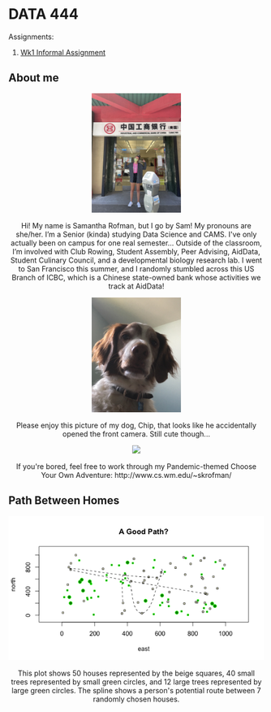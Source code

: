 # DATA 444

Assignments:
1. [Wk1 Informal Assignment](https://github.com/sam-rofman/data444/blob/dcea5c651f316f2d7cf5cef6c87d501dbd5ec4a2/wk1/)

## About me
<p align="center">
<img src="0A780675-416F-4631-B7B8-77A7C3ADADB3_1_105_c.jpeg" width="35%">
  </p>
<p align="center">
Hi! My name is Samantha Rofman, but I go by Sam! My pronouns are she/her.
I’m a Senior (kinda) studying Data Science and CAMS. I've only actually been on campus for one real semester... Outside of the classroom, I’m involved with Club Rowing, Student Assembly, Peer Advising, AidData, Student Culinary Council, and a developmental biology research lab. I went to San Francisco this summer, and I randomly stumbled across this US Branch of ICBC, which is a Chinese state-owned bank whose activities we track at AidData!
  </p>


<p align="center">
<img src="9DB481AA-4ACF-4068-B92F-CF43DF4676A3_1_105_c.jpeg" width="35%">
  </p>
  <p align="center">
Please enjoy this picture of my dog, Chip, that looks like he accidentally opened the front camera. Still cute though...
  </p>
  
  <p align="center">
  <img src="https://media-exp1.licdn.com/dms/image/C4D1BAQGp_QSMrU2TVQ/company-background_10000/0/1539895591298?e=2159024400&v=beta&t=xBqkpM-Ytc-y5sTTRvc58sMRV3YCnXzUsW0QcY7VIbs" width="35%">
  </p>
  <p align="center">
  If you're bored, feel free to work through my Pandemic-themed Choose Your Own Adventure: http://www.cs.wm.edu/~skrofman/
  </p>
  
## Path Between Homes
<p align="center">
  <img src="a_good_path_plot.png">
  </p>
  <p align="center">
  This plot shows 50 houses represented by the beige squares, 40 small trees represented by small green circles, and 12 large trees represented by large green circles. The spline shows a person's potential route between 7 randomly chosen houses.
  </p>
